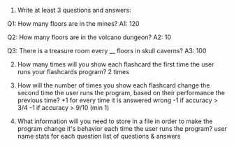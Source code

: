 1. Write at least 3 questions and answers:

Q1: How many floors are in the mines?
A1: 120

Q2: How many floors are in the volcano dungeon?
A2: 10

Q3: There is a treasure room every __ floors in skull caverns?
A3: 100

2. How many times will you show each flashcard the first time the user runs your flashcards program? 
    2 times

3. How will the number of times you show each flashcard change the second time the user runs the program, based on their performance the previous time? 
    +1 for every time it is answered wrong
    -1 if accuracy > 3/4
    -1 if accuracy > 9/10
    (min 1)

4. What information will you need to store in a file in order to make the program change it's behavior each time the user runs the program?
user name
stats for each question
list of questions & answers
